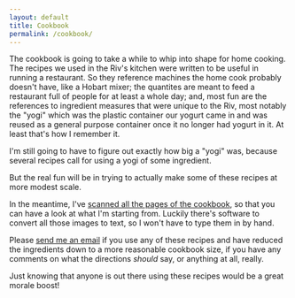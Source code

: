 ```yaml
---
layout: default
title: Cookbook
permalink: /cookbook/
---
```


The cookbook is going to take a while to whip into shape for home cooking. The recipes we
used in the Riv's kitchen were written to be useful in running a restaurant. So they 
reference machines the home cook probably doesn't have, like a Hobart mixer; the quantites
 are meant to feed a restaurant full of people for at least a whole day; and, 
most fun are the references to ingredient measures that were unique to the Riv, most
notably the "yogi" which was the plastic container our yogurt came in and was reused
as a general purpose container once it no longer had yogurt in it.  At least that's
how I remember it.

I'm still going to have to figure out exactly how big a "yogi" was, because several 
recipes call for using a yogi of some ingredient.

But the real fun will be in trying to actually make some of these recipes at more 
modest scale.

In the meantime, I've <a href="/cookbook/scans/">scanned all the pages of the cookbook</a>,
so that you can have a look at what I'm starting from. Luckily there's software to convert
all those images to text, so I won't have to type them in by hand.

Please <a href="mailto:m@mlibby.com">send me an email</a> if you use any of these recipes
and have reduced the ingredients down to a more reasonable cookbook size, if you have
any comments on what the directions <em>should</em> say, or anything at all, really.

Just knowing that anyone is out there using these recipes would be a great morale boost!